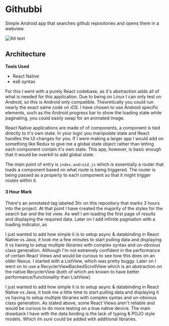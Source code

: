 # Githubbi

Simple Android app that searches github repositories and opens them in a webview.

![Alt text](/screencast.gif?raw=true "Optional Title")

## Architecture

__Tools Used__
* React Native
* es6 syntax

For this I went with a purely React codebase, as it's abstraction adds all of what is needed for this application. Due to being on Linux I can only test on Android, so this is Android only compatible. Theoretically you could run nearly the exact same code on iOS. I have chosen to use Android specific elements, such as the Android progress bar to show the loading state while paginating, you could easily swap for an animated image.

React Native applications are made of of components, a component is tied directly to it's own state. In your logic you manipulate state and React handles the UI changes for you. If I were making a larger app I would add on something like Redux to give me a global state object rather than letting each component contain it's own state. This app, however, is basic enough that it would be overkill to add global state.

The main point of entry is `index.android.js` which is essentially a router that loads a component based on what route is being triggered. The router is being passed as a property to each component so that it might trigger routes within it.


#### 3 Hour Mark
There's an annotated tag labeled 3hr on this repository that marks 3 hours into the project. At that point I have created the majority of the styles for the search bar and the list view. As well I am loading the first page of results and displaying the required data. Later on I add infinite pagination with a loading indicator, as


I just wanted to add how simple it is to setup async & databinding in React Native vs Java, it took me a few minutes to start pulling data and displaying it vs having to setup multiple libraries with complex syntax and un-obvious class generation. Although I'm not extremely confident in the performance of certain React Views and would be curious to see how this does on an older Nexus. I started with a ListView, which was pretty buggy. Later on I went on to use a RecyclerViewBackedScrollView which is an abstraction on the native RecyclerView (both of which are known to have better performance/functionality than ListView).

I just wanted to add how simple it is to setup async & databinding in React Native vs Java, it took me a little time to start pulling data and displaying it vs having to setup multiple libraries with complex syntax and un-obvious class generation. As stated above, some React Views aren't reliable and would be curious to do more testing on a true native device. The main drawback I have with the data binding is the lack of typing & POJO style models. Which Im sure could be added with additional libraries.
